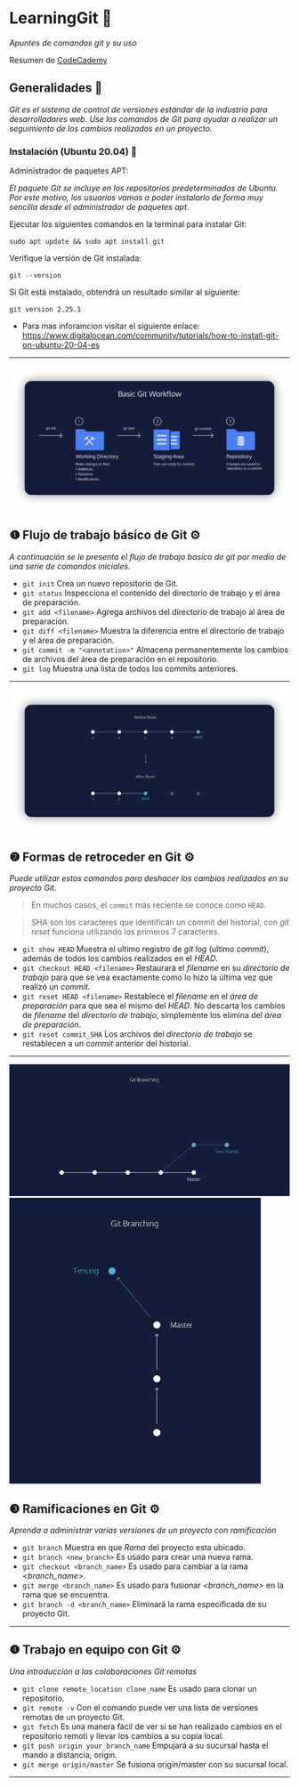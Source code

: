 # LearningGit 🚀

_Apuntes de comandos git y su uso_

Resumen de [CodeCademy](https://www.codecademy.com/learn/learn-git)

## Generalidades 🚀

_Git es el sistema de control de versiones estándar de la industria para desarrolladores web. Use los comandos de Git para ayudar a realizar un seguimiento de los cambios realizados en un proyecto._

### Instalación (Ubuntu 20.04) 🔧

Administrador de paquetes APT:

_El paquete Git se incluye en los repositorios predeterminados de Ubuntu. Por este motivo, los usuarios vamos a poder instalarlo de forma muy sencilla desde el administrador de paquetes apt._

Ejecutar los siguientes comandos en la terminal para instalar Git:

```
sudo apt update && sudo apt install git
```

Verifique la versión de Git instalada:
```
git --version
```

Si Git está instalado, obtendrá un resultado similar al siguiente:
```
git version 2.25.1
```

* Para mas inforamcion visitar el siguiente enlace: https://www.digitalocean.com/community/tutorials/how-to-install-git-on-ubuntu-20-04-es

_ _ _


![Git Workflow](imgs/git-workflow.png?raw=true "Git Workflow")


## ❶ Flujo de trabajo básico de Git ⚙️
_A continuación se le presenta el flujo de trabajo basico de git por medio de una serie de comandos iniciales._

- `git init` Crea un nuevo repositorio de Git.
- `git status` Inspecciona el contenido del directorio de trabajo y el área de preparación.
- `git add <filename>` Agrega archivos del directorio de trabajo al área de preparación.
- `git diff <filename>` Muestra la diferencia entre el directorio de trabajo y el área de preparación.
- `git commit -m "<annotation>"` Almacena permanentemente los cambios de archivos del área de preparación en el repositorio.
- `git log` Muestra una lista de todos los commits anteriores.

_ _ _


![Git Reset](imgs/git-reset.png?raw=true "Git Reset")


## ❷ Formas de retroceder en Git ⚙️
_Puede utilizar estos comandos para deshacer los cambios realizados en su proyecto Git._

> En muchos casos, el `commit` más reciente se conoce como `HEAD`.

> SHA son los caracteres que identifican un commit del historial, con _git reset_ funciona utilizando los primeros 7 caracteres.

- `git show HEAD` Muestra el ultimo registro de _git log_ (ultimo _commit_), además de todos los cambios realizados en el _HEAD_.
- `git checkout HEAD <filename>` Restaurará el _filename_ en su _directorio de trabajo_ para que se vea exactamente como lo hizo la última vez que realizó un _commit_.
- `git reset HEAD <filename>` Restablece el _filename_ en el _área de preparación_ para que sea el mismo del _HEAD_. No descarta los cambios de _filename_ del _directorio de trabajo_, simplemente los elimina del _área de preparación_.
- `git reset commit_SHA` Los archivos del _directorio de trabajo_ se restablecen a un _commit_ anterior del historial.

_ _ _


![Git Branching](imgs/git-branching.png?raw=true "Git Branching") ![Git Branching](imgs/git-branching2.png?raw=true "Git Branching")


## ❸ Ramificaciones en Git ⚙️
_Aprenda a administrar varias versiones de un proyecto con ramificación_

- `git branch` Muestra en que _Rama_ del proyecto esta ubicado.
- `git branch <new_branch>` Es usado para crear una nueva rama.
- `git checkout <branch_name>` Es usado para cambiar a la rama _<branch_name>_.
- `git merge <branch_name>` Es usado para fusionar _<branch_name>_ en la rama que se encuentra.
- `git branch -d <branch_name>` Eliminará la rama especificada de su proyecto Git.

_ _ _


## ❹ Trabajo en equipo con Git ⚙️
_Una introducción a las colaboraciones Git remotas_

- `git clone remote_location clone_name` Es usado para clonar un repositorio.
- `git remote -v` Con el comando puede ver una lista de versiones remotas de un proyecto Git.
- `git fetch` Es una manera fácil de ver si se han realizado cambios en el repositorio remoti y llevar los cambios a su copia local.
- `git push origin your_branch_name` Empujará a su sucursal hasta el mando a distancia, origin. 
- `git merge origin/master` Se fusiona origin/master con su sucursal local.
_ _ _